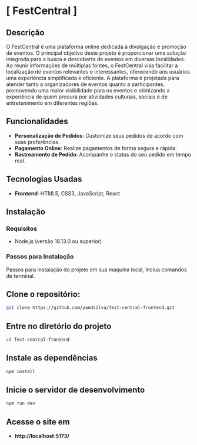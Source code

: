 # [ FestCentral ]

## Descrição

O FestCentral é uma plataforma online dedicada à divulgação e promoção de eventos. O principal objetivo deste projeto é proporcionar uma solução integrada para a busca e descoberta de eventos em diversas localidades. Ao reunir informações de múltiplas fontes, o FestCentral visa facilitar a localização de eventos relevantes e interessantes, oferecendo aos usuários uma experiência simplificada e eficiente. A plataforma é projetada para atender tanto a organizadores de eventos quanto a participantes, promovendo uma maior visibilidade para os eventos e otimizando a experiência de quem procura por atividades culturais, sociais e de entretenimento em diferentes regiões.

## Funcionalidades

- **Personalização de Pedidos**: Customize seus pedidos de acordo com suas preferências.
- **Pagamento Online**: Realize pagamentos de forma segura e rápida.
- **Rastreamento de Pedido**: Acompanhe o status do seu pedido em tempo real.

## Tecnologias Usadas

- **Frontend**: HTML5, CSS3, JavaScript, React

## Instalação

### Requisitos

- Node.js (versão 18.13.0 ou superior)

### Passos para Instalação

Passos para instalação do projeto em sua maquina local,
Inclua comandos de terminal.

## Clone o repositório:

```bash
git clone https://github.com/yandsilva/fest-central-frontend.git
```

## Entre no diretório do projeto

```bash
cd fest-central-frontend
```

## Instale as dependências

```bash
npm install
```

## Inicie o servidor de desenvolvimento

```bash
npm run dev
```

## Acesse o site em

- **http://localhost:5173/**
